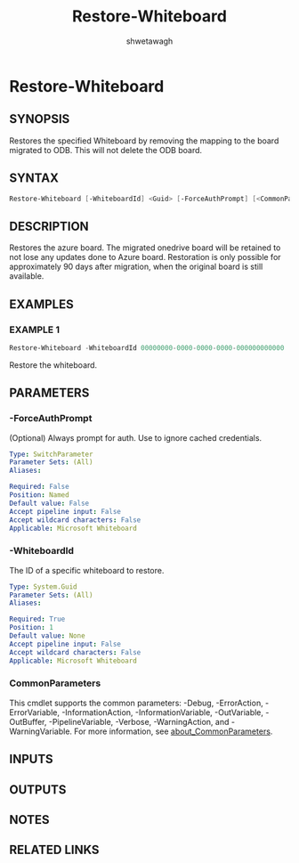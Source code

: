 ﻿---
external help file: WhiteboardAdmin-help.xml
Module Name: WhiteboardAdmin
online version: https://learn.microsoft.com/powershell/module/whiteboard/restore-whiteboard
applicable: Microsoft Whiteboard
title: Restore-Whiteboard
schema: 2.0.0
author: shwetawagh
ms.author: shwetawagh
ms.reviewer:
---

# Restore-Whiteboard

## SYNOPSIS

Restores the specified Whiteboard by removing the mapping to the board migrated to ODB. This will not delete the ODB board.

## SYNTAX

```powershell
Restore-Whiteboard [-WhiteboardId] <Guid> [-ForceAuthPrompt] [<CommonParameters>]
```

## DESCRIPTION

Restores the azure board. The migrated onedrive board will be retained to not lose any updates done to Azure board.
Restoration is only possible for approximately 90 days after migration, when the original board is still available.

## EXAMPLES

### EXAMPLE 1

```powershell
Restore-Whiteboard -WhiteboardId 00000000-0000-0000-0000-000000000000
```

Restore the whiteboard.

## PARAMETERS

### -ForceAuthPrompt

(Optional) Always prompt for auth. Use to ignore cached credentials.

```yaml
Type: SwitchParameter
Parameter Sets: (All)
Aliases:

Required: False
Position: Named
Default value: False
Accept pipeline input: False
Accept wildcard characters: False
Applicable: Microsoft Whiteboard
```

### -WhiteboardId

The ID of a specific whiteboard to restore.

```yaml
Type: System.Guid
Parameter Sets: (All)
Aliases:

Required: True
Position: 1
Default value: None
Accept pipeline input: False
Accept wildcard characters: False
Applicable: Microsoft Whiteboard
```

### CommonParameters

This cmdlet supports the common parameters: -Debug, -ErrorAction, -ErrorVariable, -InformationAction, -InformationVariable, -OutVariable, -OutBuffer, -PipelineVariable, -Verbose, -WarningAction, and -WarningVariable. For more information, see [about_CommonParameters](https://go.microsoft.com/fwlink/p/?LinkID=113216).

## INPUTS

## OUTPUTS

## NOTES

## RELATED LINKS
